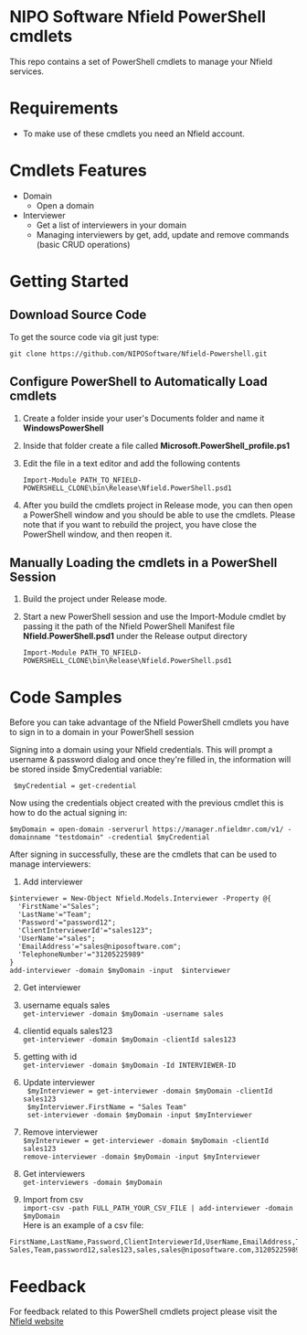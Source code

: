 # NIPO Software Nfield PowerShell cmdlets

This repo contains a set of PowerShell cmdlets to manage your Nfield services.

# Requirements

* To make use of these cmdlets you need an Nfield account.  

# Cmdlets Features

* Domain
  * Open a domain
* Interviewer
  * Get a list of interviewers in your domain
  * Managing interviewers by get, add, update and remove commands (basic CRUD operations)

# Getting Started

## Download Source Code

To get the source code via git just type:

```git clone https://github.com/NIPOSoftware/Nfield-Powershell.git```

## Configure PowerShell to Automatically Load cmdlets

1. Create a folder inside your user's Documents folder and name it __WindowsPowerShell__

2. Inside that folder create a file called __Microsoft.PowerShell_profile.ps1__

3. Edit the file in a text editor and add the following contents

   ```Import-Module PATH_TO_NFIELD-POWERSHELL_CLONE\bin\Release\Nfield.PowerShell.psd1```

4. After you build the cmdlets project in Release mode, you can then open a PowerShell window and you should be able to use the cmdlets. Please note that if you want to rebuild the project, you have close the PowerShell window, and then reopen it.

## Manually Loading the cmdlets in a PowerShell Session

1. Build the project under Release mode.

2. Start a new PowerShell session and use the Import-Module cmdlet by passing it the path of the Nfield PowerShell Manifest file __Nfield.PowerShell.psd1__ under the Release output directory

   ```Import-Module PATH_TO_NFIELD-POWERSHELL_CLONE\bin\Release\Nfield.PowerShell.psd1```

# Code Samples
Before you can take advantage of the Nfield PowerShell cmdlets you have to sign in to a domain in your PowerShell session

Signing into a domain using your Nfield credentials. This will prompt a username & password dialog and once they're filled in, the information will be stored inside $myCredential variable:

```  $myCredential = get-credential  ```  

Now using the credentials object created with the previous cmdlet this is how to do the actual signing in:

```$myDomain = open-domain -serverurl https://manager.nfieldmr.com/v1/ -domainname "testdomain" -credential $myCredential```

After signing in successfully, these are the cmdlets that can be used to manage interviewers:

1. Add interviewer
```
$interviewer = New-Object Nfield.Models.Interviewer -Property @{
  'FirstName'="Sales"; 
  'LastName'="Team"; 
  'Password'="password12"; 
  'ClientInterviewerId'="sales123"; 
  'UserName'="sales"; 
  'EmailAddress'="sales@niposoftware.com"; 
  'TelephoneNumber'="31205225989"
}
add-interviewer -domain $myDomain -input  $interviewer
```

2. Get interviewer 
  1. username equals sales  
``` get-interviewer -domain $myDomain -username sales ```  
  2. clientid equals sales123  
``` get-interviewer -domain $myDomain -clientId sales123 ```  
  3. getting with id  
``` get-interviewer -domain $myDomain -Id INTERVIEWER-ID ```  

3. Update interviewer  
``` $myInterviewer = get-interviewer -domain $myDomain -clientId sales123```   
```  $myInterviewer.FirstName = "Sales Team" ```   
```  set-interviewer -domain $myDomain -input $myInterviewer  ```  

4. Remove interviewer  
``` $myInterviewer = get-interviewer -domain $myDomain -clientId sales123 ```   
``` remove-interviewer -domain $myDomain -input $myInterviewer  ```   

5. Get interviewers  
``` get-interviewers -domain $myDomain ```  

6. Import from csv  
``` import-csv -path FULL_PATH_YOUR_CSV_FILE | add-interviewer -domain $myDomain ```  
Here is an example of a csv file:  
``` 
FirstName,LastName,Password,ClientInterviewerId,UserName,EmailAddress,TelephoneNumber    
Sales,Team,password12,sales123,sales,sales@niposoftware.com,31205225989 
```   


# Feedback
For feedback related to this PowerShell cmdlets project please visit the [Nfield website]( http://www.nfieldmr.com/contact.aspx ) 
